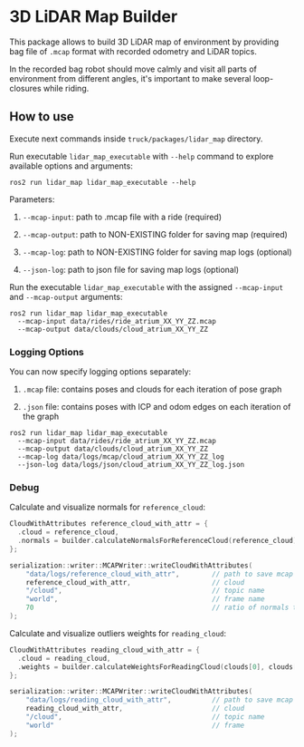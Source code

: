 # 3D LiDAR Map Builder

This package allows to build 3D LiDAR map of environment by providing bag file of `.mcap` format with recorded odometry and LiDAR topics.

In the recorded bag robot should move calmly and visit all parts of environment from different angles, it's important to make several loop-closures while riding.

## How to use

Execute next commands inside `truck/packages/lidar_map` directory.

Run executable `lidar_map_executable` with `--help` command to explore available options and arguments:
```console
ros2 run lidar_map lidar_map_executable --help
```

Parameters:

1. `--mcap-input`: path to .mcap file with a ride (required)

2. `--mcap-output`: path to NON-EXISTING folder for saving map (required)

3. `--mcap-log`: path to NON-EXISTING folder for saving map logs (optional)

4. `--json-log`: path to json file for saving map logs (optional)

Run the executable `lidar_map_executable` with the assigned `--mcap-input` and `--mcap-output` arguments:
```console
ros2 run lidar_map lidar_map_executable
  --mcap-input data/rides/ride_atrium_XX_YY_ZZ.mcap
  --mcap-output data/clouds/cloud_atrium_XX_YY_ZZ
```


### Logging Options

You can now specify logging options separately:

1. `.mcap` file: contains poses and clouds for each iteration of pose graph

2. `.json` file: contains poses with ICP and odom edges on each iteration of the graph

```console
ros2 run lidar_map lidar_map_executable
  --mcap-input data/rides/ride_atrium_XX_YY_ZZ.mcap
  --mcap-output data/clouds/cloud_atrium_XX_YY_ZZ
  --mcap-log data/logs/mcap/cloud_atrium_XX_YY_ZZ_log
  --json-log data/logs/json/cloud_atrium_XX_YY_ZZ_log.json
```
### Debug

Calculate and visualize normals for `reference_cloud`:

```c++
CloudWithAttributes reference_cloud_with_attr = {
  .cloud = reference_cloud,
  .normals = builder.calculateNormalsForReferenceCloud(reference_cloud),
};

serialization::writer::MCAPWriter::writeCloudWithAttributes(
    "data/logs/reference_cloud_with_attr",        // path to save mcap file
    reference_cloud_with_attr,                    // cloud
    "/cloud",                                     // topic name
    "world",                                      // frame name
    70                                            // ratio of normals to be visualized
);
```

Calculate and visualize outliers weights for `reading_cloud`:

```c++
CloudWithAttributes reading_cloud_with_attr = {
  .cloud = reading_cloud,
  .weights = builder.calculateWeightsForReadingCloud(clouds[0], clouds[1])
};

serialization::writer::MCAPWriter::writeCloudWithAttributes(
    "data/logs/reading_cloud_with_attr",          // path to save mcap file
    reading_cloud_with_attr,                      // cloud
    "/cloud",                                     // topic name
    "world"                                       // frame
);
```
